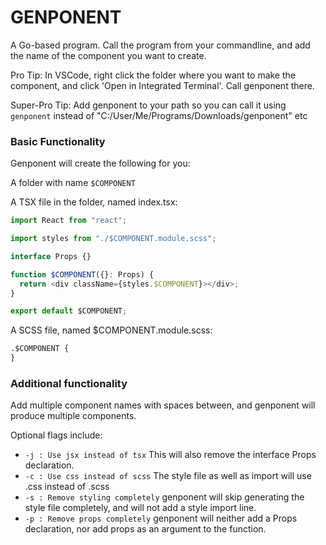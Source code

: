 # GENPONENT

A Go-based program.
Call the program from your commandline, and add the name of the component you want to create.

Pro Tip: In VSCode, right click the folder where you want to make the component, and click 'Open in Integrated Terminal'. Call genponent there.

Super-Pro Tip: Add genponent to your path so you can call it using `genponent` instead of "C:/User/Me/Programs/Downloads/genponent" etc

### Basic Functionality

Genponent will create the following for you:

A folder with name `$COMPONENT`

A TSX file in the folder, named index.tsx:

```ts
import React from "react";

import styles from "./$COMPONENT.module.scss";

interface Props {}

function $COMPONENT({}: Props) {
  return <div className={styles.$COMPONENT}></div>;
}

export default $COMPONENT;
```

A SCSS file, named $COMPONENT.module.scss:

```css
.$COMPONENT {
}
```

### Additional functionality

Add multiple component names with spaces between, and genponent will produce multiple components.

Optional flags include:

- `-j : Use jsx instead of tsx` This will also remove the interface Props declaration.
- `-c : Use css instead of scss` The style file as well as import will use .css instead of .scss
- `-s : Remove styling completely` genponent will skip generating the style file completely, and will not add a style import line.
- `-p : Remove props completely` genponent will neither add a Props declaration, nor add props as an argument to the function.
